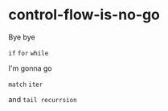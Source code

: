 # control-flow-is-no-go

Bye bye

`if` `for` `while`

I'm gonna go 

`match` `iter` 

and `tail recurrsion`

